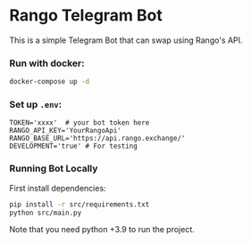 # Rango Telegram Bot 
This is a simple Telegram Bot that can swap using Rango's API.

### Run with docker:

```bash
docker-compose up -d
```

### Set up `.env`:

```dotenv
TOKEN='xxxx'  # your bot token here
RANGO_API_KEY='YourRangoApi'
RANGO_BASE_URL='https://api.rango.exchange/'
DEVELOPMENT='true' # For testing
```

### Running Bot Locally
First install dependencies:
```bash
pip install -r src/requirements.txt
python src/main.py
```

Note that you need python +3.9 to run the project.